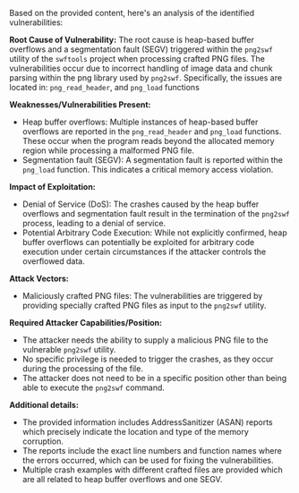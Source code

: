 Based on the provided content, here's an analysis of the identified vulnerabilities:

**Root Cause of Vulnerability:**
The root cause is heap-based buffer overflows and a segmentation fault (SEGV) triggered within the `png2swf` utility of the `swftools` project when processing crafted PNG files. The vulnerabilities occur due to incorrect handling of image data and chunk parsing within the png library used by `png2swf`. Specifically, the issues are located in: `png_read_header`, and `png_load` functions

**Weaknesses/Vulnerabilities Present:**
- Heap buffer overflows: Multiple instances of heap-based buffer overflows are reported in the `png_read_header` and `png_load` functions. These occur when the program reads beyond the allocated memory region while processing a malformed PNG file.
- Segmentation fault (SEGV): A segmentation fault is reported within the `png_load` function. This indicates a critical memory access violation.

**Impact of Exploitation:**
- Denial of Service (DoS): The crashes caused by the heap buffer overflows and segmentation fault result in the termination of the `png2swf` process, leading to a denial of service.
- Potential Arbitrary Code Execution: While not explicitly confirmed, heap buffer overflows can potentially be exploited for arbitrary code execution under certain circumstances if the attacker controls the overflowed data.

**Attack Vectors:**
- Maliciously crafted PNG files: The vulnerabilities are triggered by providing specially crafted PNG files as input to the `png2swf` utility.

**Required Attacker Capabilities/Position:**
- The attacker needs the ability to supply a malicious PNG file to the vulnerable `png2swf` utility.
- No specific privilege is needed to trigger the crashes, as they occur during the processing of the file.
- The attacker does not need to be in a specific position other than being able to execute the `png2swf` command.

**Additional details:**
- The provided information includes AddressSanitizer (ASAN) reports which precisely indicate the location and type of the memory corruption.
- The reports include the exact line numbers and function names where the errors occurred, which can be used for fixing the vulnerabilities.
- Multiple crash examples with different crafted files are provided which are all related to heap buffer overflows and one SEGV.